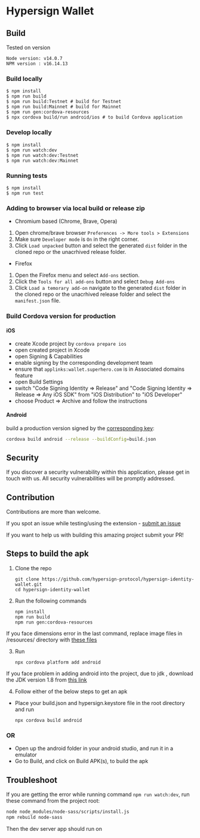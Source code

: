 # Hypersign Wallet


## Build

Tested on version
```
Node version: v14.0.7
NPM version : v16.14.13
```

### Build locally

```
$ npm install
$ npm run build
$ npm run build:Testnet # build for Testnet
$ npm run build:Mainnet # build for Mainnet
$ npm run gen:cordova-resources
$ npx cordova build/run android/ios # to build Cordova application
```

### Develop locally

```
$ npm install
$ npm run watch:dev
$ npm run watch:dev:Testnet
$ npm run watch:dev:Mainnet
```

### Running tests

```
$ npm install
$ npm run test
```

### Adding to browser via local build or release zip

- Chromium based (Chrome, Brave, Opera)

1. Open chrome/brave browser `Preferences -> More tools > Extensions`
2. Make sure `Developer mode` is `On` in the right corner.
3. Click `Load unpacked` button and select the generated `dist` folder in the cloned repo or the unacrhived release folder.

- Firefox

1. Open the Firefox menu and select `Add-ons` section.
2. Click the `Tools for all add-ons` button and select `Debug Add-ons`
3. Click `Load a temorary add-on` navigate to the generated `dist` folder in the cloned repo or the unacrhived release folder and select the `manifest.json` file.

### Build Cordova version for production

#### iOS

- create Xcode project by `cordova prepare ios`
- open created project in Xcode
- open Signing & Capabilities
- enable signing by the corresponding development team
- ensure that `applinks:wallet.superhero.com` is in Associated domains feature
- open Build Settings
- switch "Code Signing Identity => Release" and "Code Signing Identity => Release => Any iOS SDK" from "iOS Distribution" to "iOS Developer"
- choose Product => Archive and follow the instructions

#### Android

build a production version signed by the [corresponding key](https://cordova.apache.org/docs/en/latest/guide/platforms/android/#using-buildjson):

```bash
cordova build android --release --buildConfig=build.json
```

## Security

If you discover a security vulnerability within this application, please get in touch with us. All security vulnerabilities will be promptly addressed.

## Contribution

Contributions are more than welcome.

If you spot an issue while testing/using the extension - [submit an issue](https://github.com/aeternity/superhero-wallet/issues)

If you want to help us with building this amazing project submit your PR!

## Steps to build the apk

1. Clone the repo

   ```
   git clone https://github.com/hypersign-protocol/hypersign-identity-wallet.git
   cd hypersign-identity-wallet
   ```

2. Run the following commands
   ```
   npm install
   npm run build
   npm run gen:cordova-resources
   ```

If you face dimensions error in the last command, replace image files in /resources/ directory with [these files](https://drive.google.com/file/d/1OZzAJ_GHOk34SpqBg0ArmZG-Dcml5EbY/view?usp=sharing)

3. Run

   ```
   npx cordova platform add android
   ```

If you face problem in adding android into the project, due to jdk ,
download the JDK version 1.8 from [this link](https://www.oracle.com/java/technologies/javase-jdk16-downloads.html)

4. Follow either of the below steps to get an apk

- Place your build.json and hypersign.keystore file in the root directory and run
  ```
  npx cordova build android
  ```

### OR

- Open up the android folder in your android studio, and run it in a emulator
- Go to Build, and click on Build APK(s), to build the apk


## Troubleshoot


If you are getting the error  while running command `npm run watch:dev`, run these command from the project root:

```bash
node node_modules/node-sass/scripts/install.js
npm rebuild node-sass
```

Then the dev server app should run on  
